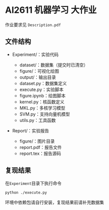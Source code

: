 # AI2611 机器学习 大作业

作业要求见 `Description.pdf`

## 文件结构

* Experiment/：实验代码

  * dataset/：数据集（提交时已清空）
  * figure/：可视化绘图
  * output/：输出目录
  * dataset.py：数据集定义
  * execute.py：实验脚本
  * figure.ipynb：绘图脚本
  * kernel.py：核函数定义
  * MKL.py：多核学习模型
  * SVM.py：支持向量机模型
  * utils.py：工具函数
* Report/：实验报告
  * figure/：图片目录
  * report.pdf：报告文件
  * report.tex：报告源码


## 复现结果

在`Experiment`目录下执行命令

```shell
python ./execute.py
```

环境中依赖包请自行安装，复现结果前请补充数据集
